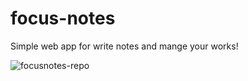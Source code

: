 # focus-notes
Simple web app for write notes and mange your works!

![focusnotes-repo](https://user-images.githubusercontent.com/92691902/176370540-9b961db4-5256-4e61-84f5-d47a5d888d2e.jpg)
